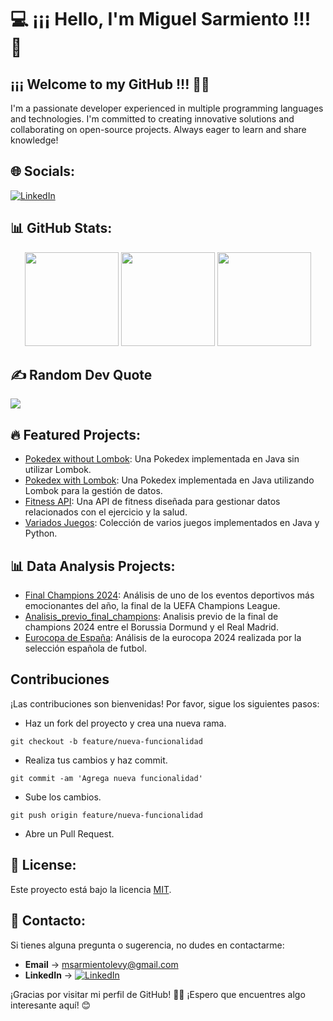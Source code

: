 # 💻 ¡¡¡ Hello, I'm Miguel Sarmiento !!! 👋

## ¡¡¡ Welcome to my GitHub !!! 👨‍🎓
I'm a passionate developer experienced in multiple programming languages and technologies. I'm committed to creating innovative solutions and collaborating on open-source projects. Always eager to learn and share knowledge!

## 🌐 Socials:
[![LinkedIn](https://img.shields.io/badge/LinkedIn-%230077B5.svg?logo=linkedin&logoColor=white)](https://www.linkedin.com/in/miguel-sarmiento-)

## 📊 GitHub Stats:
<div align="center">
  <img src="https://github-readme-stats.vercel.app/api?username=miguelASL&theme=blue-green&hide_border=false&include_all_commits=false&count_private=false" height="150" />
  <img src="https://github-readme-streak-stats.herokuapp.com/?user=miguelASL&theme=blue-green&hide_border=false" height="150" />
  <img src="https://github-readme-stats.vercel.app/api/top-langs/?username=miguelASL&theme=blue-green&hide_border=false&include_all_commits=false&count_private=false&layout=compact" height="150" />
</div>

## ✍️ Random Dev Quote
![](https://quotes-github-readme.vercel.app/api?type=horizontal&theme=radical)

## 🔥 Featured Projects:
- [Pokedex without Lombok](https://github.com/miguelASL/Ejemplo-Pokedex): Una Pokedex implementada en Java sin utilizar Lombok.
- [Pokedex with Lombok](https://github.com/miguelASL/Ejemplo-Pokedex-lombok): Una Pokedex implementada en Java utilizando Lombok para la gestión de datos.
- [Fitness API](https://github.com/miguelASL/ayuda_fitnes): Una API de fitness diseñada para gestionar datos relacionados con el ejercicio y la salud.
- [Variados Juegos](https://github.com/miguelASL/juegos): Colección de varios juegos implementados en Java y Python.

## 📊 Data Analysis Projects:
- [Final Champions 2024](https://github.com/miguelASL/final_champions_2024): Análisis de uno de los eventos deportivos más emocionantes del año, la final de la UEFA Champions League.
- [Analisis_previo_final_champions](https://github.com/miguelASL/analisis-previo-final-champions): Analisis previo de la final de champions 2024 entre el Borussia Dormund y el Real Madrid.
- [Eurocopa de España](https://github.com/miguelASL/Eurocopa_Espana): Análisis de la eurocopa 2024 realizada por la selección española de futbol.
## Contribuciones
¡Las contribuciones son bienvenidas! Por favor, sigue los siguientes pasos:

- Haz un fork del proyecto y crea una nueva rama.
```
git checkout -b feature/nueva-funcionalidad
```
- Realiza tus cambios y haz commit.
```
git commit -am 'Agrega nueva funcionalidad'
```
- Sube los cambios.
```
git push origin feature/nueva-funcionalidad
```
- Abre un Pull Request.

## 📝 License:
Este proyecto está bajo la licencia [MIT](https://choosealicense.com/licenses/mit/).

## 📧 Contacto:
Si tienes alguna pregunta o sugerencia, no dudes en contactarme:
- **Email** -> msarmientolevy@gmail.com
- **LinkedIn** -> [![LinkedIn](https://img.shields.io/badge/LinkedIn-%230077B5.svg?logo=linkedin&logoColor=white)](https://www.linkedin.com/in/miguel-sarmiento-)

¡Gracias por visitar mi perfil de GitHub! 👨‍💻 ¡Espero que encuentres algo interesante aquí! 😊
